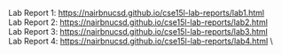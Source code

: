 Lab Report 1: https://nairbnucsd.github.io/cse15l-lab-reports/lab1.html \
Lab Report 2: https://nairbnucsd.github.io/cse15l-lab-reports/lab2.html \
Lab Report 3: https://nairbnucsd.github.io/cse15l-lab-reports/lab3.html \
Lab Report 4: https://nairbnucsd.github.io/cse15l-lab-reports/lab4.html \
